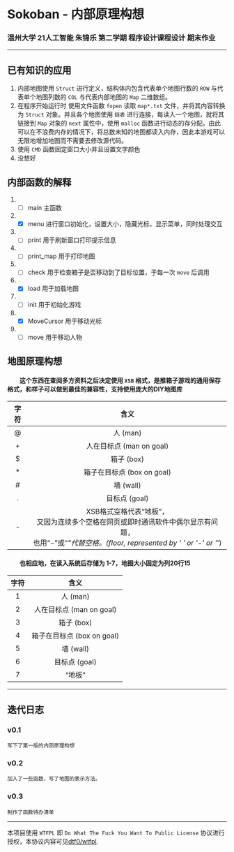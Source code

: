 # Sokoban - 内部原理构想
### 温州大学 21人工智能 朱锦乐 第二学期 程序设计课程设计 期末作业
---
## 已有知识的应用
1. 内部地图使用 `Struct` 进行定义，结构体内包含代表单个地图行数的 `ROW` 与代表单个地图列数的 `COL` 与代表内部地图的 `Map` 二维数组。
2. 在程序开始运行时 使用文件函数 `fopen` 读取 `map*.txt` 文件，并将其内容转换为 `Struct` 对象。并且各个地图使用 `链表` 进行连接，每读入一个地图，就将其链接到 `Map` 对象的 `next` 属性中，使用 `malloc` 函数进行动态的存分配。由此可以在不浪费内存的情况下，将总数未知的地图都读入内存，因此本游戏可以无限地增加地图而不需要去修改源代码。
3. 使用 `CMD` 函数固定窗口大小并且设置文字颜色
4. 没想好

## 内部函数的解释
1. - [ ] main 主函数
2. - [x] menu 进行窗口初始化，设置大小，隐藏光标，显示菜单，同时处理交互
3. - [ ] print 用于刷新窗口打印提示信息
4. - [ ] print_map 用于打印地图
5. - [ ] check 用于检查箱子是否移动到了目标位置，于每一次 `move` 后调用
6. - [x] load 用于加载地图
7. - [ ] init 用于初始化游戏
8. - [x] MoveCursor 用于移动光标
9. - [ ] move 用于移动人物

## 地图原理构想
#### &emsp;&emsp;这个东西在查阅多方资料之后决定使用 `XSB` 格式，是推箱子游戏的通用保存格式，和样子可以做到最佳的兼容性，支持使用庞大的DIY地图库

|字符|含义|
|:--:|:--:|
|@|人 (man)|
|+|人在目标点 (man on goal)|
|$|箱子 (box)|
|*|箱子在目标点 (box on goal)|
|#|墙 (wall)|
|.|目标点 (goal)|
|-|XSB格式空格代表“地板”，</br>又因为连续多个空格在网页或即时通讯软件中偶尔显示有问题，</br>也用“-”或“_”代替空格。(floor, represented by ' ' or '-' or '_')|

#### &emsp;&emsp;也相应地，在读入系统后存储为 1-7，地图大小固定为列20行15
|字符|含义|
|:--:|:--:|
|1|人 (man)|
|2|人在目标点 (man on goal)|
|3|箱子 (box)|
|4|箱子在目标点 (box on goal)|
|5|墙 (wall)|
|6|目标点 (goal)|
|7|“地板”|

---
## 迭代日志
### v0.1

    写下了第一版的内部原理构想

### v0.2
    加入了一些函数，写了地图的表示方法。

### v0.3
    制作了函数待办清单
---
本项目使用 `WTFPL` 即 `Do What The Fuck You Want To Public License` 协议进行授权，本协议内容可见[dtf0/wtfpl](https://github.com/dtf0/wtfpl).